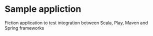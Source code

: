 # Sample appliction

Fiction application to test integration between Scala, Play, Maven and Spring frameworks
